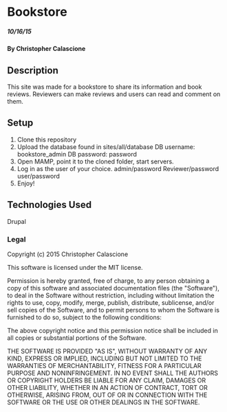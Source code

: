 # Bookstore

##### 10/16/15

#### By Christopher Calascione

## Description

This site was made for a bookstore to share its information and book reviews. Reviewers can make reviews and users can read and comment on them.

## Setup

1. Clone this repository
2. Upload the database found in sites/all/database
    DB username: bookstore_admin
    DB password: password
3. Open MAMP, point it to the cloned folder, start servers.
4. Log in as the user of your choice.
    admin/password
    Reviewer/password
    user/password
5. Enjoy!



## Technologies Used

Drupal


### Legal

Copyright (c) 2015 Christopher Calascione

This software is licensed under the MIT license.

Permission is hereby granted, free of charge, to any person obtaining a copy
of this software and associated documentation files (the "Software"), to deal
in the Software without restriction, including without limitation the rights
to use, copy, modify, merge, publish, distribute, sublicense, and/or sell
copies of the Software, and to permit persons to whom the Software is
furnished to do so, subject to the following conditions:

The above copyright notice and this permission notice shall be included in
all copies or substantial portions of the Software.

THE SOFTWARE IS PROVIDED "AS IS", WITHOUT WARRANTY OF ANY KIND, EXPRESS OR
IMPLIED, INCLUDING BUT NOT LIMITED TO THE WARRANTIES OF MERCHANTABILITY,
FITNESS FOR A PARTICULAR PURPOSE AND NONINFRINGEMENT. IN NO EVENT SHALL THE
AUTHORS OR COPYRIGHT HOLDERS BE LIABLE FOR ANY CLAIM, DAMAGES OR OTHER
LIABILITY, WHETHER IN AN ACTION OF CONTRACT, TORT OR OTHERWISE, ARISING FROM,
OUT OF OR IN CONNECTION WITH THE SOFTWARE OR THE USE OR OTHER DEALINGS IN
THE SOFTWARE.
